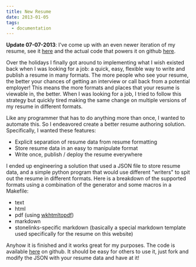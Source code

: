 ```yaml
---
title: New Resume
date: 2013-01-05
tags:
  - documentation
---
```


**Update 07-07-2013**: I've come up with an even newer iteration of my resume, see it [here](http://stonelinks.github.io/resume/) and the actual code that powers it on github [here](https://github.com/Stonelinks/resume).

Over the holidays I finally got around to implementing what I wish existed back when I was looking for a job: a quick, easy, flexible way to write and publish a resume in many formats. The more people who see your resume, the better your chances of getting an interview or call back from a potential employer! This means the more formats and places that your resume is viewable in, the better. When I was looking for a job, I tried to follow this strategy but quickly tired making the same change on multiple versions of my resume in different formats.

Like any programmer that has to do anything more than once, I wanted to automate this. So I endeavored create a better resume authoring solution. Specifically, I wanted these features:

- Explicit separation of resume data from resume formatting
- Store resume data in an easy to manipulate format
- Write once, publish / deploy the resume everywhere

I ended up engineering a solution that used a JSON file to store resume data, and a simple python program that would use different "writers" to spit out the resume in different formats. Here is a breakdown of the supported formats using a combination of the generator and some macros in a Makefile:

- text
- html
- pdf (using [wkhtmltopdf](http://code.google.com/p/wkhtmltopdf/))
- markdown
- stonelinks-specific markdown (basically a special markdown template used specifically for the resume on this website)

Anyhow it is finished and it works great for my purposes. The code is available [here](https://github.com/Stonelinks/resume) on github. It should be easy for others to use it, just fork and modify the JSON with your resume data and have at it!
